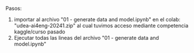 Pasos:
1) importar al archivo "01 - generate data and model.ipynb" en el colab:  "udea-ai4eng-20241.zip" al cual tuvimos acceso mediante competencia kaggle/curso pasado
2) Ejecutar todas las lineas del archivo "01 - generate data and model.ipynb"
